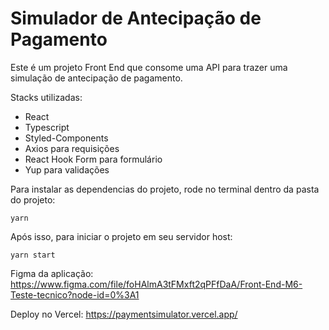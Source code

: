 # Simulador de Antecipação de Pagamento

Este é um projeto Front End que consome uma API para trazer uma simulação de antecipação de pagamento.

Stacks utilizadas:

<ul>
<li>React</li>
<li>Typescript</li>
<li>Styled-Components</li>
<li>Axios para requisições</li>
<li>React Hook Form para formulário</li>
<li>Yup para validações</li>
</ul>

Para instalar as dependencias do projeto, rode no terminal dentro da pasta do projeto:

`yarn`

Após isso, para iniciar o projeto em seu servidor host:

`yarn start`

Figma da aplicação: https://www.figma.com/file/foHAlmA3tFMxft2qPFfDaA/Front-End-M6-Teste-tecnico?node-id=0%3A1

Deploy no Vercel: https://paymentsimulator.vercel.app/
